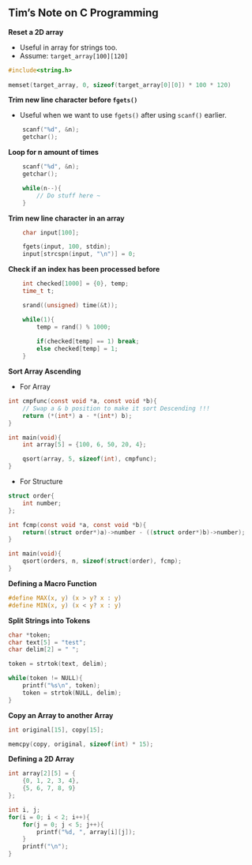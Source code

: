 ## Tim’s Note on C Programming

**Reset a 2D array**
- Useful in array for strings too.
- Assume: `target_array[100][120]`
```c
#include<string.h>
	
memset(target_array, 0, sizeof(target_array[0][0]) * 100 * 120)
```

**Trim new line character before `fgets()`**
- Useful when we want to use `fgets()` after using `scanf()` earlier.
```c
	scanf("%d", &n);
	getchar();
```

**Loop for n amount of times**
```c
	scanf("%d", &n);
	getchar();

	while(n--){
		// Do stuff here ~
	}
```

**Trim new line character in an array**
```c
	char input[100];

	fgets(input, 100, stdin);
	input[strcspn(input, "\n")] = 0;
```

**Check if an index has been processed before**
```c
	int checked[1000] = {0}, temp;
	time_t t;

	srand((unsigned) time(&t));

	while(1){
		temp = rand() % 1000;
			
		if(checked[temp] == 1) break;
		else checked[temp] = 1;
	}
```

**Sort Array Ascending**
- For Array
```c
int cmpfunc(const void *a, const void *b){
	// Swap a & b position to make it sort Descending !!!
	return (*(int*) a - *(int*) b);
}

int main(void){
	int array[5] = {100, 6, 50, 20, 4};

	qsort(array, 5, sizeof(int), cmpfunc);
}
```

- For Structure
```c
struct order{
	int number;
};

int fcmp(const void *a, const void *b){
	return((struct order*)a)->number - ((struct order*)b)->number);
}

int main(void){
	qsort(orders, n, sizeof(struct(order), fcmp);
}
```

**Defining a Macro Function**
```c
#define MAX(x, y) (x > y? x : y)
#define MIN(x, y) (x < y? x : y)
```

**Split Strings into Tokens**
```c
char *token;
char text[5] = "test";
char delim[2] = " ";

token = strtok(text, delim);

while(token != NULL){
	printf("%s\n", token);
	token = strtok(NULL, delim);
}
```

**Copy an Array to another Array**
```c
int original[15], copy[15];

memcpy(copy, original, sizeof(int) * 15);
```

**Defining a 2D Array**
```c
int array[2][5] = {
	{0, 1, 2, 3, 4},
	{5, 6, 7, 8, 9}
};

int i, j;
for(i = 0; i < 2; i++){
	for(j = 0; j < 5; j++){
		printf("%d, ", array[i][j]);
   	}
	printf("\n");
}
```
